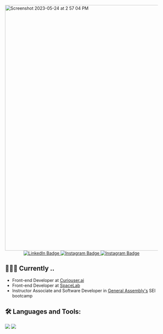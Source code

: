 <img width="807" alt="Screenshot 2023-05-24 at 2 57 04 PM" src="https://github.com/AnastasiiaAsti/AnastasiiaAsti/assets/97631462/7dc89e0e-2bf5-4c38-a434-ce0b7221a61a">


<div id="badges" align="center">
  <a href="https://www.linkedin.com/in/anastasiiaasti/" target="blank">
    <img src="https://img.shields.io/badge/LinkedIn-blue?style=for-the-badge&logo=linkedin&logoColor=white" alt="LinkedIn Badge"/>
  </a>
  <a href="https://asticodes.dev" target="blank">
    <img src="https://img.shields.io/badge/Portfolio-000?style=for-the-badge&logo=ghost&logoColor=%23F7DF1E" alt="Instagram Badge"/>
  </a>
  <a href="https://www.instagram.com/asticodes/" target="blank">
    <img src="https://img.shields.io/badge/Instagram-red?style=for-the-badge&logo=instagram&logoColor=white" alt="Instagram Badge"/>
  </a>
</div>


## 👩🏼‍💻 Currently ..

- Front-end Developer at <a href="https://curiouser.ai/">Curiouser.ai</a>
- Front-end Developer at <a href="https://www.spacelab.space/">SpaceLab</a>
- Instructor Associate and Software Developer in <a href="https://generalassemb.ly/instructors/asti-shalymova/29260">General Assembly's</a> SEI bootcamp


## 🛠 Languages and Tools:


<img align="center" src="https://skills.thijs.gg/icons?i=js,nodejs,express,mongodb,python,django,react,postgresql,git,aws&theme=dark"/>
<img align="center" src="https://skills.thijs.gg/icons?i=html,css,bootstrap,tailwind,materialui,vscode,scss,figma,heroku,netlify,&theme=dark"/>








